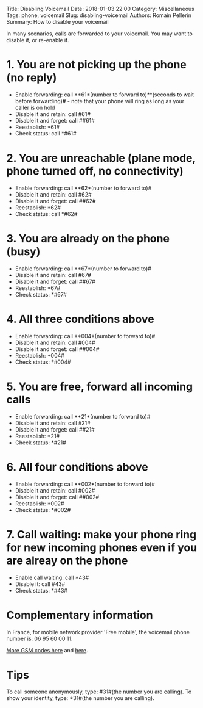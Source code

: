 Title: Disabling Voicemail
Date: 2018-01-03 22:00
Category: Miscellaneous
Tags: phone, voicemail
Slug: disabling-voicemail
Authors: Romain Pellerin
Summary: How to disable your voicemail

In many scenarios, calls are forwarded to your voicemail. You may want to disable it, or re-enable it.

# 1. You are not picking up the phone (no reply)

- Enable forwarding: call &ast;&ast;61&ast;(number to forward to)&ast;&ast;(seconds to wait before forwarding)# - note that your phone will ring as long as your caller is on hold
- Disable it and retain: call #61#
- Disable it and forget: call ##61#
- Reestablish: &ast;61#
- Check status: call &ast;#61#

# 2. You are unreachable (plane mode, phone turned off, no connectivity)

- Enable forwarding: call &ast;&ast;62&ast;(number to forward to)#
- Disable it and retain: call #62#
- Disable it and forget: call ##62#
- Reestablish: &ast;62#
- Check status: call &ast;#62#

# 3. You are already on the phone (busy)

- Enable forwarding: call &ast;&ast;67&ast;(number to forward to)#
- Disable it and retain: call #67#
- Disable it and forget: call ##67#
- Reestablish: &ast;67#
- Check status: &ast;#67#

# 4. All three conditions above

- Enable forwarding: call &ast;&ast;004&ast;(number to forward to)#
- Disable it and retain: call #004#
- Disable it and forget: call ##004#
- Reestablish: &ast;004#
- Check status: &ast;#004#

# 5. You are free, forward all incoming calls

- Enable forwarding: call &ast;&ast;21&ast;(number to forward to)#
- Disable it and retain: call #21#
- Disable it and forget: call ##21#
- Reestablish: &ast;21#
- Check status: &ast;#21#

# 6. All four conditions above

- Enable forwarding: call &ast;&ast;002&ast;(number to forward to)#
- Disable it and retain: call #002#
- Disable it and forget: call ##002#
- Reestablish: &ast;002#
- Check status: &ast;#002#

# 7. Call waiting: make your phone ring for new incoming phones even if you are alreay on the phone

- Enable call waiting: call &ast;43#
- Disable it: call #43#
- Check status: &ast;#43#

# Complementary information

In France, for mobile network provider 'Free mobile', the voicemail phone number is: 06 95 60 00 11.

[More GSM codes here](https://community.giffgaff.com/t5/Tips-Guides/Turn-off-voicemail-more-handy-codes/td-p/4542132) and [here](https://en.wikipedia.org/wiki/Call_forwarding).

# Tips

To call someone anonymously, type: #31#(the number you are calling). To show your identity, type: &ast;31#(the number you are calling).
